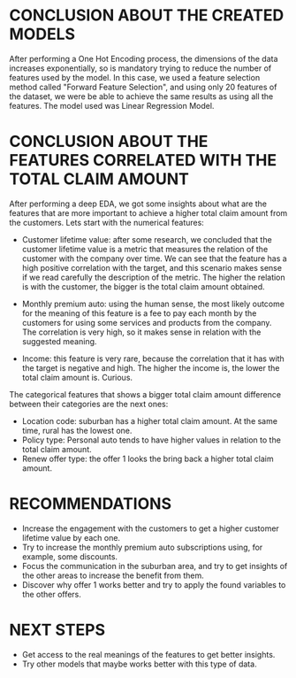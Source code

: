 # CONCLUSION ABOUT THE CREATED MODELS

After performing a One Hot Encoding process, the dimensions of the data increases exponentially, so is mandatory trying to reduce the number of features used by the model. In this case, we used a feature selection method called "Forward Feature Selection", and using only 20 features of the dataset, we were be able to achieve the same results as using all the features. The model used was Linear Regression Model.

# CONCLUSION ABOUT THE FEATURES CORRELATED WITH THE TOTAL CLAIM AMOUNT

After performing a deep EDA, we got some insights about what are the features that are more important to achieve a higher total claim amount from the customers. Lets start with the numerical features:

- Customer lifetime value: after some research, we concluded that the customer lifetime value is a metric that measures the relation of the customer with the company over time. We can see that the feature has a high positive correlation with the target, and this scenario makes sense if we read carefully the description of the metric. The higher the relation is with the customer, the bigger is the total claim amount obtained.

- Monthly premium auto: using the human sense, the most likely outcome for the meaning of this feature is a fee to pay each month by the customers for using some services and products from the company. The correlation is very high, so it makes sense in relation with the suggested meaning.

- Income: this feature is very rare, because the correlation that it has with the target is negative and high. The higher the income is, the lower the total claim amount is. Curious.

The categorical features that shows a bigger total claim amount difference between their categories are the next ones:

- Location code: suburban has a higher total claim amount. At the same time, rural has the lowest one.
- Policy type: Personal auto tends to have higher values in relation to the total claim amount.
- Renew offer type: the offer 1 looks the bring back a higher total claim amount.

# RECOMMENDATIONS

- Increase the engagement with the customers to get a higher customer lifetime value by each one.
- Try to increase the monthly premium auto subscriptions using, for example, some discounts.
- Focus the communication in the suburban area, and try to get insights of the other areas to increase the benefit from them.
- Discover why offer 1 works better and try to apply the found variables to the other offers.

# NEXT STEPS

- Get access to the real meanings of the features to get better insights.
- Try other models that maybe works better with this type of data.